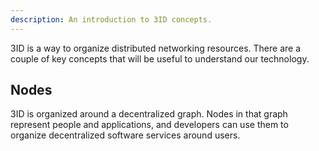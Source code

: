 ```yaml
---
description: An introduction to 3ID concepts.
---
```


3ID is a way to organize distributed networking resources. There are a couple of
key concepts that will be useful to understand our technology.

## Nodes

3ID is organized around a decentralized graph. Nodes in that graph represent
people and applications, and developers can use them to organize decentralized
software services around users.
